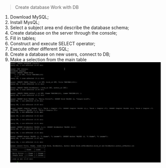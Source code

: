 > Create database
Work with DB
1. Download MySQL;
2. Install MysQL;
3. Select a subject area end describe the database schema;
4. Create database on the server through the console;
5. Fill in tables;
6. Construct and execute SELECT operator;
7. Execute other different SQL;
8. Create a database on new users, connect to DB;
9. Make a selection from the main table
![1](https://github.com/anastasiia-honcharenko/DevOps_online_Dnipro_2021Q4/blob/main/m4/DB%20Part%201.png)
